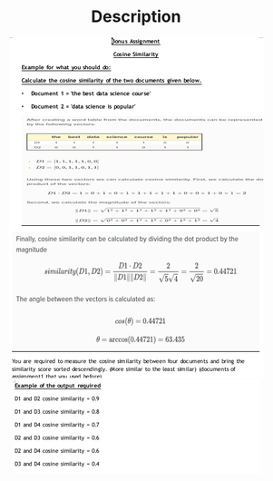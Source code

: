 <h1 align="center"> Description </h1>

<p align="center">
  <img src="img/1.png" alt="Description"></a>
  <br/>
  <img src="img/2.png" alt="Description"></a>
</p>
